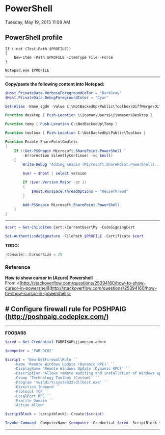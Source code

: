 ﻿# PowerShell

Tuesday, May 19, 2015
11:08 AM

## PowerShell profile

```Console
If (-not (Test-Path $PROFILE))
{
    New-Item -Path $PROFILE -ItemType File -Force
}

Notepad.exe $PROFILE
```

---


**Copy/paste the following content into Notepad:**

```PowerShell
$Host.PrivateData.VerboseForegroundColor = "DarkGray"
$Host.PrivateData.DebugForegroundColor = "Cyan"

Set-Alias -Name sgdm -Value C:\NotBackedUp\Public\Toolbox\DiffMerge\DiffMerge.exe

Function desktop { Push-Location \\iceman\Users$\jjameson\Desktop }

Function temp { Push-Location C:\NotBackedUp\Temp }

Function toolbox { Push-Location C:\NotBackedUp\Public\Toolbox }

Function Enable-SharePointCmdlets
{
    If ((Get-PSSnapin Microsoft.SharePoint.PowerShell `
        -ErrorAction SilentlyContinue) -eq $null)
    {
        Write-Debug "Adding snapin (Microsoft.SharePoint.PowerShell)..."

        $ver = $host | select version

        If ($ver.Version.Major -gt 1)
        {
            $Host.Runspace.ThreadOptions = "ReuseThread"
        }

        Add-PSSnapin Microsoft.SharePoint.PowerShell
    }
}
```

---


```PowerShell
$cert = Get-ChildItem Cert:\CurrentUser\My -CodeSigningCert

Set-AuthenticodeSignature -FilePath $PROFILE -Certificate $cert
```

**TODO:**

```PowerShell
[Console]::CursorSize = 25
```

### Reference

**How to show cursor in (Azure) Powershell**\
From <[http://stackoverflow.com/questions/25394160/how-to-show-cursor-in-powershell](http://stackoverflow.com/questions/25394160/how-to-show-cursor-in-powershell)>

## # Configure firewall rule for POSHPAIG (http://poshpaig.codeplex.com/)

---


**FOOBAR8**

```PowerShell
$cred = Get-Credential FABRIKAM\jjameson-admin

$computer = 'FAB-DC02'

$script = "New-NetFirewallRule ``
    -Name 'Remote Windows Update (Dynamic RPC)' ``
    -DisplayName 'Remote Windows Update (Dynamic RPC)' ``
    -Description 'Allows remote auditing and installation of Windows updates via POSHPAIG (http://poshpaig.codeplex.com/)' ``
    -Group 'Technology Toolbox (Custom)' ``
    -Program '%windir%\system32\dllhost.exe' ``
    -Direction Inbound ``
    -Protocol TCP ``
    -LocalPort RPC ``
    -Profile Domain ``
    -Action Allow"

$scriptBlock = [scriptblock]::Create($script)

Invoke-Command -ComputerName $computer -Credential $cred -ScriptBlock $scriptBlock
```

---




